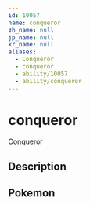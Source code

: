 ```yaml
---
id: 10057
name: conqueror
zh_name: null
jp_name: null
kr_name: null
aliases:
  - Conqueror
  - conqueror
  - ability/10057
  - ability/conqueror
---
```

# conqueror

Conqueror

## Description



## Pokemon



